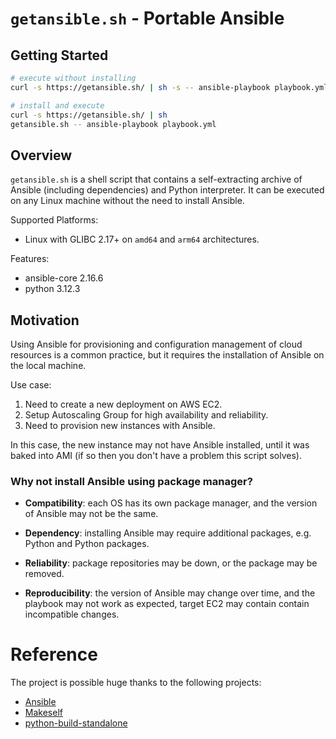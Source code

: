 # `getansible.sh` - Portable Ansible

## Getting Started

```bash
# execute without installing
curl -s https://getansible.sh/ | sh -s -- ansible-playbook playbook.yml

# install and execute
curl -s https://getansible.sh/ | sh
getansible.sh -- ansible-playbook playbook.yml
```

## Overview

`getansible.sh` is a shell script that contains a self-extracting archive of Ansible (including dependencies) and Python interpreter. It can be executed on any Linux machine without the need to install Ansible.

Supported Platforms:

- Linux with GLIBC 2.17+ on `amd64` and `arm64` architectures.

Features:

- ansible-core 2.16.6
- python 3.12.3

## Motivation

Using Ansible for provisioning and configuration management of cloud resources is a common practice, but it requires the installation of Ansible on the local machine.

Use case:

1. Need to create a new deployment on AWS EC2.
2. Setup Autoscaling Group for high availability and reliability.
3. Need to provision new instances with Ansible.

In this case, the new instance may not have Ansible installed, until it was baked into AMI (if so then you don't have a problem this script solves).

### Why not install Ansible using package manager?

- **Compatibility**: each OS has its own package manager, and the version of Ansible may not be the same.

- **Dependency**: installing Ansible may require additional packages, e.g. Python and Python packages.

- **Reliability**: package repositories may be down, or the package may be removed.

- **Reproducibility**: the version of Ansible may change over time, and the playbook may not work as expected, target EC2 may contain contain incompatible changes.

# Reference

The project is possible huge thanks to the following projects:

- [Ansible](https://www.ansible.com/)
- [Makeself](https://makeself.io/)
- [python-build-standalone](https://github.com/indygreg/python-build-standalone)
